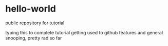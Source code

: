 # hello-world
public repository for tutorial


typing this to complete tutorial getting used to github features and general snooping, pretty rad so far
